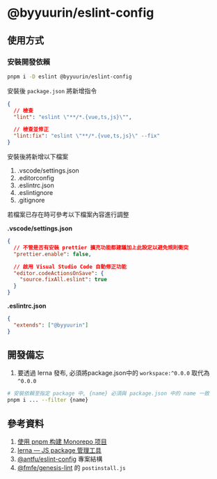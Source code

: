 # @byyuurin/eslint-config

## 使用方式

### 安裝開發依賴

```bash
pnpm i -D eslint @byyuurin/eslint-config
```

安裝後 `package.json` 將新增指令

```json
{
  // 檢查
  "lint": "eslint \"**/*.{vue,ts,js}\"",

  // 檢查並修正
  "lint:fix": "eslint \"**/*.{vue,ts,js}\" --fix"
}
```

安裝後將新增以下檔案

1. .vscode/settings.json
2. .editorconfig
3. .eslintrc.json
4. .eslintignore
5. .gitignore

若檔案已存在時可參考以下檔案內容進行調整

**.vscode/settings.json**
```json
{
  // 不管是否有安裝 prettier 擴充功能都建議加上此設定以避免規則衝突
  "prettier.enable": false,

  // 啟用 Visual Studio Code 自動修正功能
  "editor.codeActionsOnSave": {
    "source.fixAll.eslint": true
  }
}
```

**.eslintrc.json**
```json
{
  "extends": ["@byyuurin"]
}
```

## 開發備忘

1. 要透過 lerna 發布, 必須將package.json中的 `workspace:^0.0.0` 取代為 `^0.0.0`

```bash
# 安裝依賴至指定 package 中, {name} 必須與 package.json 中的 name 一致
pnpm i ... --filter {name}
```

## 參考資料

1. [使用 pnpm 构建 Monorepo 项目](https://zhuanlan.zhihu.com/p/373935751)
2. [lerna — JS package 管理工具](https://medium.com/lion-f2e/lerna-js-package-%E7%AE%A1%E7%90%86%E5%B7%A5%E5%85%B7-e9ed360d1143)
3. [@antfu/eslint-config](https://github.com/antfu/eslint-config) 專案結構
4. [@fmfe/genesis-lint](https://github.com/fmfe/genesis/tree/master/packages/genesis-lint) 的 `postinstall.js`
